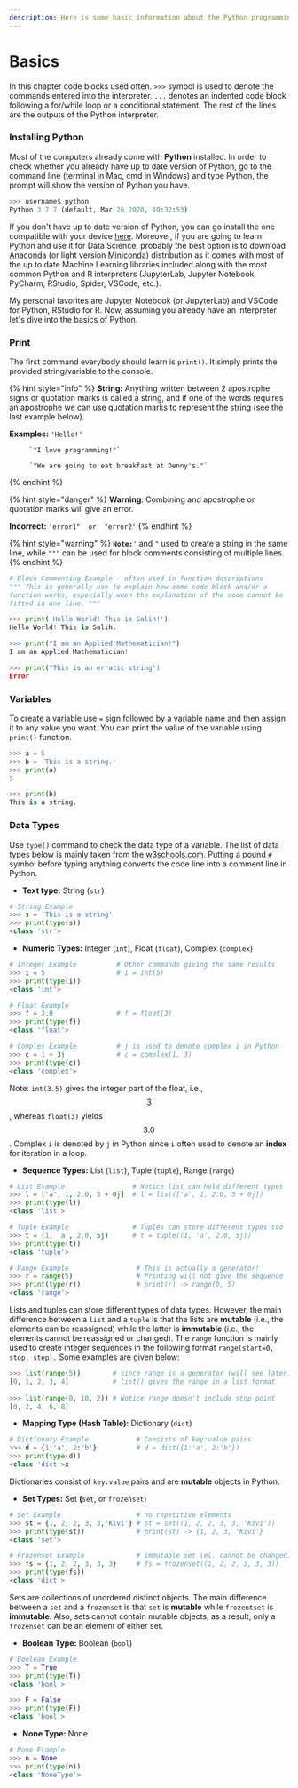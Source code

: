 ```yaml
---
description: Here is some basic information about the Python programming language.
---
```


# Basics

In this chapter code blocks used often. `>>>` symbol is used to denote the commands entered into the interpreter. `...` denotes an indented code block following a for/while loop or a conditional statement. The rest of the lines are the outputs of the Python interpreter.

### Installing Python

Most of the computers already come with **Python** installed. In order to check whether you already have up to date version of Python, go to the command line \(terminal in Mac, cmd in Windows\) and type Python, the prompt will show the version of Python you have.

```python
>>> username$ python
Python 3.7.7 (default, Mar 26 2020, 10:32:53) 
```

If you don't have up to date version of Python, you can go install the one compatible with your device [here](https://www.python.org/downloads/). Moreover, if you are going to learn Python and use it for Data Science, probably the best option is to download [Anaconda](https://www.anaconda.com/products/individual) \(or light version [Miniconda](https://docs.conda.io/en/latest/miniconda.html)\) distribution as it comes with most of the up to date Machine Learning libraries included along with the most common Python and R interpreters \(JupyterLab, Jupyter Notebook, PyCharm, RStudio, Spider, VSCode, etc.\).

My personal favorites are Jupyter Notebook \(or JupyterLab\) and VSCode for Python, RStudio for R. Now, assuming you already have an interpreter let's dive into the basics of Python.

### Print

The first command everybody should learn is `print()`. It simply prints the provided string/variable to the console.

{% hint style="info" %}
**String:** Anything written between 2 apostrophe signs or quotation marks is called a string, and if one of the words requires an apostrophe we can use quotation marks to represent the string \(see the last example below\).

**Examples:** `'Hello!'` 

         `"I love programming!"`

         `"We are going to eat breakfast at Denny's."`
{% endhint %}

{% hint style="danger" %}
**Warning**: Combining and apostrophe or quotation marks will give an error.

**Incorrect:** `'error1"  or  "error2'`
{% endhint %}

{% hint style="warning" %}
**`Note:`**`'` and `"` used to create a string in the same line, while `"""` can be used for block comments consisting of multiple lines.
{% endhint %}

```python
# Block Commenting Example - often used in function descriptions
""" This is generally use to explain how some code block and/or a 
function works, especially when the explanation of the code cannot be
fitted in one line. """
```

```python
>>> print('Hello World! This is Salih!')
Hello World! This is Salih.

>>> print("I am an Applied Mathematician!")
I am an Applied Mathematician!

>>> print("This is an erratic string')
Error
```

### Variables

To create a variable use  `=`   sign followed by a variable name and then assign it to any value you want. You can print the value of the variable using `print()`  function.

```python
>>> a = 5
>>> b = 'This is a string.'
>>> print(a)
5

>>> print(b)
This is a string.
```

### Data Types

Use `type()` command to check the data type of a variable. The list of data types below is mainly taken from the [w3schools.com](https://www.w3schools.com/python/python_datatypes.asp). Putting a pound `#` symbol before typing anything converts the code line into a comment line in Python.

* **Text type:** String \(`str`\)

```python
# String Example
>>> s = 'This is a string'
>>> print(type(s))
<class 'str'>
```

* **Numeric Types:** Integer \(`int`\), Float \(`float`\), Complex \(`complex`\)

```python
# Integer Example          # Other commands giving the same results
>>> i = 5                  # i = int(5)
>>> print(type(i))
<class 'int'>

# Float Example
>>> f = 3.0                # f = float(3)
>>> print(type(f))
<class 'float'>

# Complex Example          # j is used to denote complex i in Python
>>> c = 1 + 3j             # c = complex(1, 3)
>>> print(type(c))
<class 'complex'>
```

Note: `int(3.5)` gives the integer part of the float, i.e., $$3$$, whereas `float(3)` yields $$3.0$$. Complex `i` is denoted by `j` in Python since `i` often used to denote an **index** for iteration in a loop.

* **Sequence Types:** List \(`list`\), Tuple \(`tuple`\), Range \(`range`\)

```python
# List Example                 # Notice list can hold different types
>>> l = ['a', 1, 2.0, 3 + 0j]  # l = list(['a', 1, 2.0, 3 + 0j])
>>> print(type(l))
<class 'list'>

# Tuple Example                # Tuples can store different types too
>>> t = (1, 'a', 2.0, 5j)      # t = tuple((1, 'a', 2.0, 5j)) 
>>> print(type(t))
<class 'tuple'>

# Range Example                 # This is actually a generator!
>>> r = range(5)                # Printing will not give the sequence
>>> print(type(r))              # print(r) -> range(0, 5)
<class 'range'>
```

Lists and tuples can store different types of data types. However, the main difference between a `list` and a `tuple` is that the lists are **mutable** \(i.e., the elements can be reassigned\) while the latter is **immutable** \(i.e., the elements cannot be reassigned or changed\). The `range` function is mainly used to create integer sequences in the following format `range(start=0, stop, step).` Some examples are given below:

```python
>>> list(range(5))        # since range is a generator (will see later)
[0, 1, 2, 3, 4]           # list() gives the range in a list format
              
>>> list(range(0, 10, 2)) # Notice range doesn't include stop point
[0, 2, 4, 6, 8]

```

* **Mapping Type \(Hash Table\):** Dictionary \(`dict`\)

```python
# Dictionary Example            # Consists of key:value pairs
>>> d = {1:'a', 2:'b'}          # d = dict({1:'a', 2:'b'}) 
>>> print(type(d))              
<class 'dict'>x
```

Dictionaries consist of `key:value` pairs and are **mutable** objects in Python.

* **Set Types:** Set **\(**`set`, or `frozenset`\)

```python
# Set Example                   # no repetitive elements
>>> st = {1, 2, 2, 3, 3,'Kivi'} # st = set((1, 2, 2, 3, 3, 'Kivi')) 
>>> print(type(st))             # print(st) -> {1, 2, 3, 'Kivi'}  
<class 'set'>

# Frozenset Example             # immutable set (el. cannot be changed)
>>> fs = {1, 2, 2, 3, 3, 3}     # fs = frozenset((1, 2, 2, 3, 3, 3)) 
>>> print(type(fs))              
<class 'dict'>
```

Sets are collections of unordered distinct objects. The main difference between a `set` and a `frozenset` is that `set` is **mutable** while `frozentset` is **immutable**. Also, sets cannot contain mutable objects, as a result, only a `frozenset` can be an element of either set.

* **Boolean Type:** Boolean \(`bool`\)

```python
# Boolean Example
>>> T = True
>>> print(type(T))
<class 'bool'>

>>> F = False
>>> print(type(F))
<class 'bool'>
```

* **None Type:** None

```python
# None Example
>>> n = None
>>> print(type(n))
<class 'NoneType'>
```





